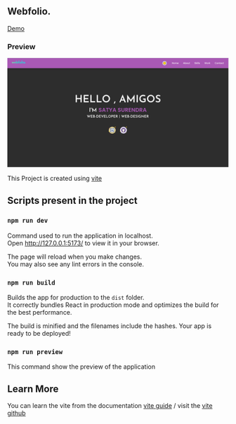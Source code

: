 ## Webfolio.

[Demo](https://satya-hash.github.io/webfolio/)

### Preview

![preview](./src/assets/project.png)

This Project is created using [vite](https://github.com/vitejs/vite)

## Scripts present in the project

### `npm run dev`

Command used to run the application in localhost.\
Open http://127.0.0.1:5173/ to view it in your browser.

The page will reload when you make changes.\
You may also see any lint errors in the console.

### `npm run build`

Builds the app for production to the `dist` folder.\
It correctly bundles React in production mode and optimizes the build for the best performance.

The build is minified and the filenames include the hashes.
Your app is ready to be deployed!

### `npm run preview`

This command show the preview of the application

## Learn More

You can learn the vite from the documentation [vite guide](https://vitejs.dev/guide/) / visit the [vite github](https://github.com/vitejs/vite)

